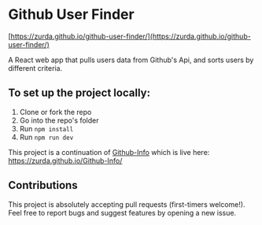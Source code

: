# Github User Finder

[https://zurda.github.io/github-user-finder/](https://zurda.github.io/github-user-finder/)

A React web app that pulls users data from Github's Api, and sorts users by different criteria.

## To set up the project locally:

1. Clone or fork the repo
2. Go into the repo's folder
3. Run `npm install`
4. Run `npm run dev`

This project is a continuation of [Github-Info](https://github.com/zurda/Github-Info) which is live here: https://zurda.github.io/Github-Info/

## Contributions

This project is absolutely accepting pull requests (first-timers welcome!). Feel free to report bugs and suggest features by opening a new issue.
